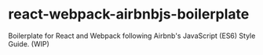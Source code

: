# react-webpack-airbnbjs-boilerplate
Boilerplate for React and Webpack following Airbnb's JavaScript (ES6) Style Guide. (WIP)
